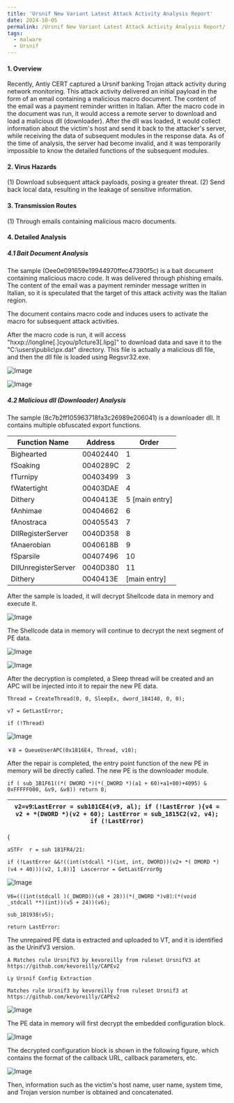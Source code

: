 ```yaml
---
title: 'Ursnif New Variant Latest Attack Activity Analysis Report'
date: 2024-10-05
permalink: /Ursnif New Variant Latest Attack Activity Analysis Report/
tags:
  - malware
  - Ursnif
--- 
```



#### 1. Overview
Recently, Antiy CERT captured a Ursnif banking Trojan attack activity during network monitoring. This attack activity delivered an initial payload in the form of an email containing a malicious macro document. The content of the email was a payment reminder written in Italian. After the macro code in the document was run, it would access a remote server to download and load a malicious dll (downloader). After the dll was loaded, it would collect information about the victim's host and send it back to the attacker's server, while receiving the data of subsequent modules in the response data. As of the time of analysis, the server had become invalid, and it was temporarily impossible to know the detailed functions of the subsequent modules.

#### 2. Virus Hazards
(1) Download subsequent attack payloads, posing a greater threat.
(2) Send back local data, resulting in the leakage of sensitive information.

#### 3. Transmission Routes
(1) Through emails containing malicious macro documents.

#### 4. Detailed Analysis
##### 4.1 Bait Document Analysis
The sample (Oee0e091659e19944970ffec47390f5c) is a bait document containing malicious macro code. It was delivered through phishing emails. The content of the email was a payment reminder message written in Italian, so it is speculated that the target of this attack activity was the Italian region.

The document contains macro code and induces users to activate the macro for subsequent attack activities.

After the macro code is run, it will access "hxxp://longline[.]cyou/p1cture3[.lipg]" to download data and save it to the "C:\users\public\px.dat" directory. This file is actually a malicious dll file, and then the dll file is loaded using Regsvr32.exe.

![Image](http://darwin-controller-pro-01.oss-cn-hangzhou.aliyuncs.com/docs/1323212132790501376/%E3%80%90%E5%8E%9F%E6%96%87%E3%80%91Ursnif%E6%96%B0%E5%8F%98%E7%A7%8D%E6%9C%80%E6%96%B0%E6%94%BB%E5%87%BB%E6%B4%BB%E5%8A%A8%E5%88%86%E6%9E%90%E6%8A%A5%E5%91%8A_1.jpg?Expires=1735606497&OSSAccessKeyId=LTAI5tBVMtznbk7xyCa56gof&Signature=U3GLBcXzHeHFEY9HHvvRu8cbZYU%3D)

![Image](http://darwin-controller-pro.oss-cn-hangzhou.aliyuncs.com/docs/1323212132790501376/%E3%80%90%E5%8E%9F%E6%96%87%E3%80%91Ursnif%E6%96%B0%E5%8F%98%E7%A7%8D%E6%9C%80%E6%96%B0%E6%94%BB%E5%87%BB%E6%B4%BB%E5%8A%A8%E5%88%86%E6%9E%90%E6%8A%A5%E5%91%8A_2.jpg?Expires=1735606497&OSSAccessKeyId=LTAI5tBVMtznbk7xyCa56gof&Signature=TcKL%2Be1M%2FdO1SUeCR9d4lBGTqg8%3D)

##### 4.2 Malicious dll (Downloader) Analysis
The sample (8c7b2ff105963718fa3c26989e206041) is a downloader dll. It contains multiple obfuscated export functions.

| Function Name | Address | Order |
| --- | --- | --- |
| Bighearted | 00402440 | 1 |
| fSoaking | 0040289C | 2 |
| fTurnipy | 00403499 | 3 |
| fWatertight | 00403DAE | 4 |
| Dithery | 0040413E | 5 [main entry] |
| fAnhimae | 00404662 | 6 |
| fAnostraca | 00405543 | 7 |
| DllRegisterServer | 0040D358 | 8 |
| fAnaerobian | 0040618B | 9 |
| fSparsile | 00407496 | 10 |
| DllUnregisterServer | 0040D380 | 11 |
| Dithery | 0040413E | [main entry] |

After the sample is loaded, it will decrypt Shellcode data in memory and execute it.

![Image](http://darwin-controller-pro-01.oss-cn-hangzhou.aliyuncs.com/docs/1323212132790501376/%E3%80%90%E5%8E%9F%E6%96%87%E3%80%91Ursnif%E6%96%B0%E5%8F%98%E7%A7%8D%E6%9C%80%E6%96%B0%E6%94%BB%E5%87%BB%E6%B4%BB%E5%8A%A8%E5%88%86%E6%9E%90%E6%8A%A5%E5%91%8A_3.jpg?Expires=1735606497&OSSAccessKeyId=LTAI5tBVMtznbk7xyCa56gof&Signature=8AVLPD3R67q27o%2FJSf1oOJRx5X8%3D)

The Shellcode data in memory will continue to decrypt the next segment of PE data.

![Image](http://darwin-controller-pro.oss-cn-hangzhou.aliyuncs.com/docs/1323212132790501376/%E3%80%90%E5%8E%9F%E6%96%87%E3%80%91Ursnif%E6%96%B0%E5%8F%98%E7%A7%8D%E6%9C%80%E6%96%B0%E6%94%BB%E5%87%BB%E6%B4%BB%E5%8A%A8%E5%88%86%E6%9E%90%E6%8A%A5%E5%91%8A_4.jpg?Expires=1735606497&OSSAccessKeyId=LTAI5tBVMtznbk7xyCa56gof&Signature=IHUiExqdPX1OOBVw%2BzEE844ylLU%3D)

![Image](http://darwin-controller-pro.oss-cn-hangzhou.aliyuncs.com/docs/1323212132790501376/%E3%80%90%E5%8E%9F%E6%96%87%E3%80%91Ursnif%E6%96%B0%E5%8F%98%E7%A7%8D%E6%9C%80%E6%96%B0%E6%94%BB%E5%87%BB%E6%B4%BB%E5%8A%A8%E5%88%86%E6%9E%90%E6%8A%A5%E5%91%8A_5.jpg?Expires=1735606497&OSSAccessKeyId=LTAI5tBVMtznbk7xyCa56gof&Signature=rpOYXcBGLfpXdDut64zQcLEgjiU%3D)

After the decryption is completed, a Sleep thread will be created and an APC will be injected into it to repair the new PE data.

`Thread = CreateThread(0, 0, SleepEx, dword_184140, 0, 0);`

`v7 = GetLastError;`

`if (!Thread)`

![Image](http://darwin-controller-pro-01.oss-cn-hangzhou.aliyuncs.com/docs/1323212132790501376/%E3%80%90%E5%8E%9F%E6%96%87%E3%80%91Ursnif%E6%96%B0%E5%8F%98%E7%A7%8D%E6%9C%80%E6%96%B0%E6%94%BB%E5%87%BB%E6%B4%BB%E5%8A%A8%E5%88%86%E6%9E%90%E6%8A%A5%E5%91%8A_6.jpg?Expires=1735606498&OSSAccessKeyId=LTAI5tBVMtznbk7xyCa56gof&Signature=M5cqwuTyYH285j204RaQ2%2FZdrTM%3D)

`￥8 = QueueUserAPC(0x1816E4, Thread, v10);`

After the repair is completed, the entry point function of the new PE in memory will be directly called. The new PE is the downloader module.

`if ( sub_1B1F61((*( DWORD *)(*(_DWORD *)(a1 + 60)+a1+80)+4095) & 0xFFFFF000, &v9, &v8)) return 8;`

| `v2=v9`:`LastError = sub181CE4(v9, al); if (!LastError ){v4 = v2 + *(DWORD *)(v2 + 60); LastError = sub_1815C2(v2, v4); if (!LastError)` |
| --- |

{

`aSTFr  r = suh 181FR4/21:`

`if (!LastError &&!((int(stdcall *)(int, int, DWORD))(v2+ *( DMORD *)(v4 + 40)))(v2, 1,8))】 Lascerror = GetLastError0g`

![Image](http://darwin-controller-pro.oss-cn-hangzhou.aliyuncs.com/docs/1323212132790501376/%E3%80%90%E5%8E%9F%E6%96%87%E3%80%91Ursnif%E6%96%B0%E5%8F%98%E7%A7%8D%E6%9C%80%E6%96%B0%E6%94%BB%E5%87%BB%E6%B4%BB%E5%8A%A8%E5%88%86%E6%9E%90%E6%8A%A5%E5%91%8A_7.jpg?Expires=1735606498&OSSAccessKeyId=LTAI5tBVMtznbk7xyCa56gof&Signature=C%2Fo2aMBXN5fmdeM3HOg27mSWjcc%3D)

`V6=(((int(stdcall )(_DWORD))(v8 + 28))(*(_DWORD *)v8)`:`(*(void   _stdcall **)(int))(v5 + 24))(v6);`

`sub_181938(v5);`

`return LastError:`

The unrepaired PE data is extracted and uploaded to VT, and it is identified as the UrinifV3 version.

`A Matches rule UrsnifV3 by kevoreilly from ruleset UrsnifV3 at https://github.com/kevoreilly/CAPEv2`

`Ly Ursnif Config Extraction`

`Matches rule Ursnif3 by kevoreilly from ruleset Ursnif3 at https://github.com/kevoreilly/CAPEv2`

![Image](http://darwin-controller-pro-01.oss-cn-hangzhou.aliyuncs.com/docs/1323212132790501376/%E3%80%90%E5%8E%9F%E6%96%87%E3%80%91Ursnif%E6%96%B0%E5%8F%98%E7%A7%8D%E6%9C%80%E6%96%B0%E6%94%BB%E5%87%BB%E6%B4%BB%E5%8A%A8%E5%88%86%E6%9E%90%E6%8A%A5%E5%91%8A_8.jpg?Expires=1735606498&OSSAccessKeyId=LTAI5tBVMtznbk7xyCa56gof&Signature=dC%2BNCqWy72bN9hzmz8BhXqCp8DA%3D)

The PE data in memory will first decrypt the embedded configuration block.

![Image](http://darwin-controller-pro.oss-cn-hangzhou.aliyuncs.com/docs/1323212132790501376/%E3%80%90%E5%8E%9F%E6%96%87%E3%80%91Ursnif%E6%96%B0%E5%8F%98%E7%A7%8D%E6%9C%80%E6%96%B0%E6%94%BB%E5%87%BB%E6%B4%BB%E5%8A%A8%E5%88%86%E6%9E%90%E6%8A%A5%E5%91%8A_9.jpg?Expires=1735606498&OSSAccessKeyId=LTAI5tBVMtznbk7xyCa56gof&Signature=ZiKvtiUhGwYnRCzySoj9CvSdpw0%3D)

The decrypted configuration block is shown in the following figure, which contains the format of the callback URL, callback parameters, etc.

![Image](http://darwin-controller-pro.oss-cn-hangzhou.aliyuncs.com/docs/1323212132790501376/%E3%80%90%E5%8E%9F%E6%96%87%E3%80%91Ursnif%E6%96%B0%E5%8F%98%E7%A7%8D%E6%9C%80%E6%96%B0%E6%94%BB%E5%87%BB%E6%B4%BB%E5%8A%A8%E5%88%86%E6%9E%90%E6%8A%A5%E5%91%8A_10.jpg?Expires=1735606498&OSSAccessKeyId=LTAI5tBVMtznbk7xyCa56gof&Signature=zOvjdiZZ2WmU314KPDwcq%2Bn9n70%3D)

Then, information such as the victim's host name, user name, system time, and Trojan version number is obtained and concatenated.

